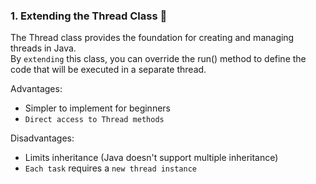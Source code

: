 ### 1. Extending the Thread Class 🧬

The Thread class provides the foundation for creating and managing threads in Java.  
By `extending` this class, you can override the run() method to define the code that will be executed in a separate thread.

Advantages:
* Simpler to implement for beginners 
* `Direct access to Thread methods`

Disadvantages:
* Limits inheritance (Java doesn't support multiple inheritance) 
* `Each task` requires a `new thread instance` 
